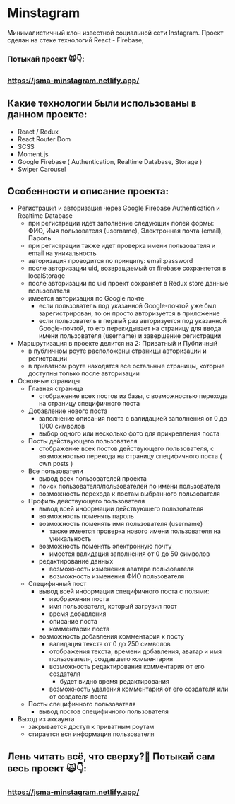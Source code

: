 # Minstagram
Минималистичный клон известной социальной сети Instagram. Проект сделан на стеке технологий React - Firebase;
### Потыкай проект 🙀👇:
### https://jsma-minstagram.netlify.app/

## Какие технологии были использованы в данном проекте:
* React / Redux
* React Router Dom
* SCSS
* Moment.js
* Google Firebase ( Authentication, Realtime Database, Storage )
* Swiper Carousel

## Особенности и описание проекта:
* Регистрация и авторизация через Google Firebase Authentication и Realtime Database
    * при регистрации идет заполнение следующих полей формы: ФИО, Имя пользователя (username), Электронная почта (email), Пароль
    * при регистрации также идет проверка имени пользователя и email на уникальность
    * авторизация проводится по принципу: email:password
    * после авторизации uid, возвращаемый от firebase сохраняется в localStorage
    * после авторизации по uid проект сохраняет в Redux store данные пользователя
    * имеется авторизация по Google почте
        * если пользователь под указанной Google-почтой уже был зарегистрирован, то он просто авторизуется в приложение
        * если пользователь в первый раз авторизуется под указанной Google-почтой, то его перекидывает на страницу для ввода имени пользователя (username) и завершение регистрации
* Маршрутизация в проекте делится на 2: Приватный и Публичный
    * в публичном роуте расположены страницы авторизации и регистрации
    * в приватном роуте находятся все остальные страницы, которые доступны только после авторизации
* Основные страницы
    * Главная страница
        * отображение всех постов из базы, с возможностью перехода на страницу специфичного поста
    * Добавление нового поста
        * заполнение описания поста с валидацией заполнения от 0 до 1000 символов
        * выбор одного или несколько фото для прикрепления поста
    * Посты действующего пользователя
        * отображение всех постов действующего пользователя, с возможностью перехода на страницу специфичного поста ( own posts )
    * Все пользователи
        * вывод всех пользователей проекта
        * поиск пользователя/пользователей по имени пользователя
        * возможность перехода к постам выбранного пользователя
    * Профиль действующего пользователя
        * вывод всей информации действующего пользователя
        * возможность поменять пароль
        * возможность поменять имя пользователя (username)
            * также имеется проверка нового имени пользователя на уникальность
        * возможность поменять электронную почту
            * имеется валидация заполнения от 0 до 50 символов
        * редактирование данных
            * возможность изменения аватара пользователя
            * возможность изменения ФИО пользователя
    * Специфичный пост
        * вывод всей информации специфичного поста с полями:
            * изображения поста
            * имя пользователя, который загрузил пост
            * время добавления
            * описание поста 
            * комментарии поста
        * возможность добавления комментария к посту
            * валидация текста от 0 до 250 символов
            * отображения текста, времени добавления, аватар и имя пользователя, создавшего комментария
            * возможность редактирования комментария от его создателя
                * будет видно время редактирования
            * возможность удаления комментария от его создателя или от создателя поста 
    * Посты специфичного пользователя
        * вывод постов специфичного пользователя
* Выход из аккаунта
    * закрывается доступ к приватным роутам
    * стирается вся информация пользователя


## Лень читать всё, что сверху?🥱 Потыкай сам весь проект 🙀👇:
### https://jsma-minstagram.netlify.app/
